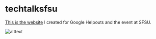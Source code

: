 techtalksfsu
============

[This is the website](http://goo.gl/jW2bUF) I created for Google Helpouts and the event at SFSU.


![alttext][website]

[website]: http://goo.gl/ZdCAyy
